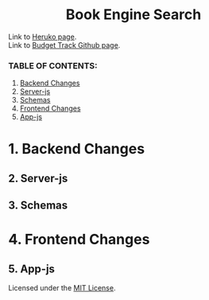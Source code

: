 <h1 align ="center"> Book Engine Search </h1>

Link to [Heruko page]().
<br>
Link to [Budget Track Github page](https://github.com/ksfallon/book_search_engine).

### **TABLE OF CONTENTS:**
1. [Backend Changes](#1-backend-changes)
2. [Server-js](#2-server-js)
3. [Schemas](#3-schemas)
4. [Frontend Changes](#4-frontend-changes)
5. [App-js](#5-app-js)

# 1. Backend Changes

## 2. Server-js

## 3. Schemas

# 4. Frontend Changes

## 5. App-js

<!-- STILL NEED TO GET LICENSED -->

Licensed under the [MIT License](https://choosealicense.com/licenses/mit/#).